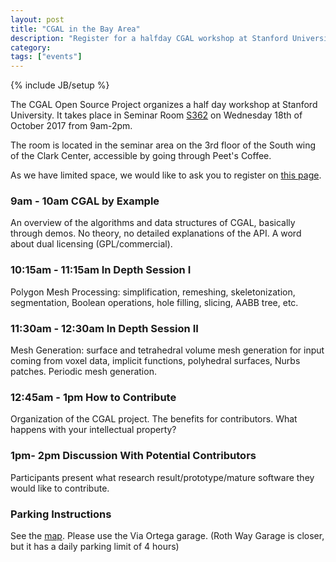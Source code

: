 ```yaml
---
layout: post
title: "CGAL in the Bay Area"
description: "Register for a halfday CGAL workshop at Stanford University"
category: 
tags: ["events"]
---
```

{% include JB/setup %}

<p>The CGAL Open Source Project organizes a half day workshop at Stanford University.
It takes place in Seminar Room  <a href="https://biox.stanford.edu/about/building-services/room-scheduling/seminar-room-s362">S362</a>
on Wednesday 18th of October 2017 from 9am-2pm.</p>
<p>The room is located in the seminar area on the 3rd floor of the South wing of the Clark Center, accessible by going through Peet's Coffee.</p>

<p>As we have limited space, we would like to ask you to register on
<a href="https://fr.surveymonkey.com/r/6D92CDQ">this page</a>.</p>

<h3>9am - 10am CGAL by Example</h3>

<p>An overview of the algorithms and data structures of CGAL, basically through demos. No theory, no detailed explanations
of the API. A word about dual licensing (GPL/commercial).</p>

<h3>10:15am - 11:15am In Depth Session I</h3>
<p>Polygon Mesh Processing: simplification, remeshing, skeletonization, segmentation, Boolean operations, hole filling, slicing, AABB tree, etc.</p>

<h3>11:30am - 12:30am In Depth Session II</h3>
<p>Mesh Generation: surface and tetrahedral volume mesh generation for input coming from voxel data, implicit functions, polyhedral surfaces, Nurbs patches. Periodic mesh generation. </p>


<h3>12:45am - 1pm How to Contribute</h3>
<p>Organization of  the CGAL project. The benefits for contributors. What happens with your intellectual property?</p>

<h3>1pm- 2pm Discussion With Potential Contributors</h3>
<p>Participants present what research result/prototype/mature software they would like to contribute.</p>


<h3>Parking Instructions</h3>

<p>See the <a href="https://biox.stanford.edu/about/clark-center/map-directions">map</a>.
Please use the Via Ortega garage. (Roth Way Garage is closer, but it has a daily parking limit of 4 hours)</p>
